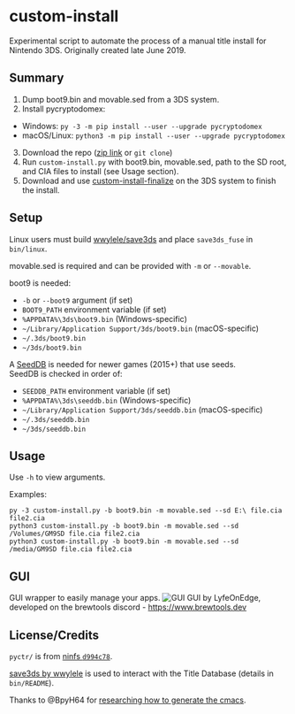 # custom-install
Experimental script to automate the process of a manual title install for Nintendo 3DS. Originally created late June 2019.

## Summary
1. Dump boot9.bin and movable.sed from a 3DS system.
2. Install pycryptodomex:
  * Windows: `py -3 -m pip install --user --upgrade pycryptodomex`
  * macOS/Linux: `python3 -m pip install --user --upgrade pycryptodomex`
3. Download the repo ([zip link](https://github.com/ihaveamac/custom-install/archive/master.zip) or `git clone`)
4. Run `custom-install.py` with boot9.bin, movable.sed, path to the SD root, and CIA files to install (see Usage section).
5. Download and use [custom-install-finalize](https://github.com/ihaveamac/custom-install/releases) on the 3DS system to finish the install.

## Setup
Linux users must build [wwylele/save3ds](https://github.com/wwylele/save3ds) and place `save3ds_fuse` in `bin/linux`.

movable.sed is required and can be provided with `-m` or `--movable`.

boot9 is needed:
* `-b` or `--boot9` argument (if set)
* `BOOT9_PATH` environment variable (if set)
* `%APPDATA%\3ds\boot9.bin` (Windows-specific)
* `~/Library/Application Support/3ds/boot9.bin` (macOS-specific)
* `~/.3ds/boot9.bin`
* `~/3ds/boot9.bin`

A [SeedDB](https://github.com/ihaveamac/3DS-rom-tools/wiki/SeedDB-list) is needed for newer games (2015+) that use seeds.  
SeedDB is checked in order of:
* `SEEDDB_PATH` environment variable (if set)
* `%APPDATA%\3ds\seeddb.bin` (Windows-specific)
* `~/Library/Application Support/3ds/seeddb.bin` (macOS-specific)
* `~/.3ds/seeddb.bin`
* `~/3ds/seeddb.bin`

## Usage
Use `-h` to view arguments.

Examples:
```
py -3 custom-install.py -b boot9.bin -m movable.sed --sd E:\ file.cia file2.cia
python3 custom-install.py -b boot9.bin -m movable.sed --sd /Volumes/GM9SD file.cia file2.cia
python3 custom-install.py -b boot9.bin -m movable.sed --sd /media/GM9SD file.cia file2.cia
```

## GUI
GUI wrapper to easily manage your apps.
![GUI](https://raw.githubusercontent.com/LyfeOnEdge/custom-install/master/docu/main.png)
GUI by LyfeOnEdge, developed on the brewtools discord - https://www.brewtools.dev

## License/Credits
`pyctr/` is from [ninfs `d994c78`](https://github.com/ihaveamac/ninfs/tree/d994c78acf5ff3840df1ef5a6aabdc12ca98e806/ninfs/pyctr).

[save3ds by wwylele](https://github.com/wwylele/save3ds) is used to interact with the Title Database (details in `bin/README`).

Thanks to @BpyH64 for [researching how to generate the cmacs](https://github.com/d0k3/GodMode9/issues/340#issuecomment-487916606).
